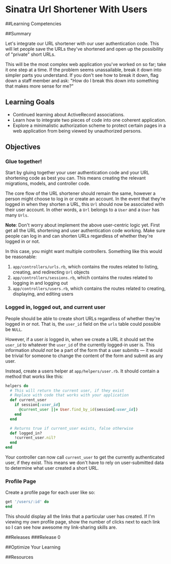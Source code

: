 # Sinatra Url Shortener With Users 
 
##Learning Competencies 

##Summary 

 Let's integrate our URL shortener with our user authentication code.  This will let people save the URLs they've shortened and open up the possibility of "private" short URLs.

This will be the most complex web application you've worked on so far; take it one step at a time.  If the problem seems unassailable, break it down into simpler parts you understand.  If you don't see how to break it down, flag down a staff member and ask: "How do I break this down into something that makes more sense for me?"

## Learning Goals

- Continued learning about ActiveRecord associations.
- Learn how to integrate two pieces of code into one coherent application.
- Explore a minimalistic authorization scheme to protect certain pages in a web application from being viewed by unauthorized persons.

## Objectives

### Glue together!

Start by gluing together your user authentication code and your URL shortening code as best you can.  This means creating the relevant migrations, models, and controller code.

The core flow of the URL shortener should remain the same, however a person might choose to log in or create an account.  In the event that they're logged in when they shorten a URL, this `Url` should now be associated with their user account.  In other words, a `Url` belongs to a `User` and a `User` has many `Urls`.

**Note**: Don't worry about implement the above user-centric logic yet.  First get all the URL shortening and user authentication code working.  Make sure people can log in and can shorten URLs regardless of whether they're logged in or not.

In this case, you might want multiple controllers.  Something like this would be reasonable:

1. `app/controllers/urls.rb`, which contains the routes related to listing, creating, and redirecting `Url` objects
2. `app/controllers/sessions.rb`, which contains the routes related to logging in and logging out
3. `app/controllers/users.rb`, which contains the routes related to creating, displaying, and editing users

### Logged in, logged out, and current user

People should be able to create short URLs regardless of whether they're logged in or not.  That is, the `user_id` field on the `urls` table could possible be `NULL`.

However, if a user *is* logged in, when we create a URL it should set the `user_id` to whatever the `user_id` of the currently logged-in user is.  This information *should not* be a part of the form that a user submits &mdash; it would be trivial for someone to change the content of the form and submit as any user.

Instead, create a users helper at `app/helpers/user.rb`.  It should contain a method that works like this:

```ruby
helpers do
  # This will return the current user, if they exist
  # Replace with code that works with your application
  def current_user
    if session[:user_id]
      @current_user ||= User.find_by_id(session[:user_id])
    end
  end

  # Returns true if current_user exists, false otherwise
  def logged_in?
    !current_user.nil?
  end
end
```

Your controller can now call `current_user` to get the currently authenticated user, if they exist.  This means we don't have to rely on user-submitted data to determine what user created a short URL.

### Profile Page

Create a profile page for each user like so:

```ruby
get '/users/:id' do
end
```

This should display all the links that a particular user has created.  If I'm viewing my *own* profile page, show the number of clicks next to each link so I can see how awesome my link-sharing skills are. 

##Releases
###Release 0 

##Optimize Your Learning 

##Resources
